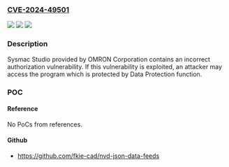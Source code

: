 ### [CVE-2024-49501](https://cve.mitre.org/cgi-bin/cvename.cgi?name=CVE-2024-49501)
![](https://img.shields.io/static/v1?label=Product&message=SYSMAC-SE2%5B%5D%5B%5D%5B%5D&color=blue)
![](https://img.shields.io/static/v1?label=Version&message=%3D%20all%20versions%20&color=brighgreen)
![](https://img.shields.io/static/v1?label=Vulnerability&message=Incorrect%20authorization&color=brighgreen)

### Description

Sysmac Studio provided by OMRON Corporation contains an incorrect authorization vulnerability. If this vulnerability is exploited, an attacker may access the program which is protected by Data Protection function.

### POC

#### Reference
No PoCs from references.

#### Github
- https://github.com/fkie-cad/nvd-json-data-feeds

